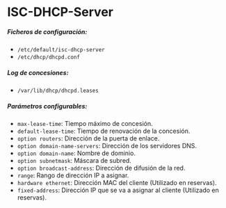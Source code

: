 # ISC-DHCP-Server
##### Ficheros de configuración:
- `/etc/default/isc-dhcp-server`
- `/etc/dhcp/dhcpd.conf`

##### Log de concesiones:
- `/var/lib/dhcp/dhcpd.leases`

##### Parámetros configurables:
- `max-lease-time`: Tiempo máximo de concesión.
- `default-lease-time`: Tiempo de renovación de la concesión.
- `option routers`: Dirección de la puerta de enlace.
- `option domain-name-servers`: Dirección de los servidores DNS.
- `option domain-name`: Nombre de dominio.
- `option subnetmask`: Máscara de subred.
- `option broadcast-address`: Dirección de difusión de la red.
- `range`: Rango de dirección IP a asignar.
- `hardware ethernet`: Dirección MAC del cliente (Utilizado en reservas).
- `fixed-address`: Dirección IP que se va a asignar al cliente (Utilizado en reservas).